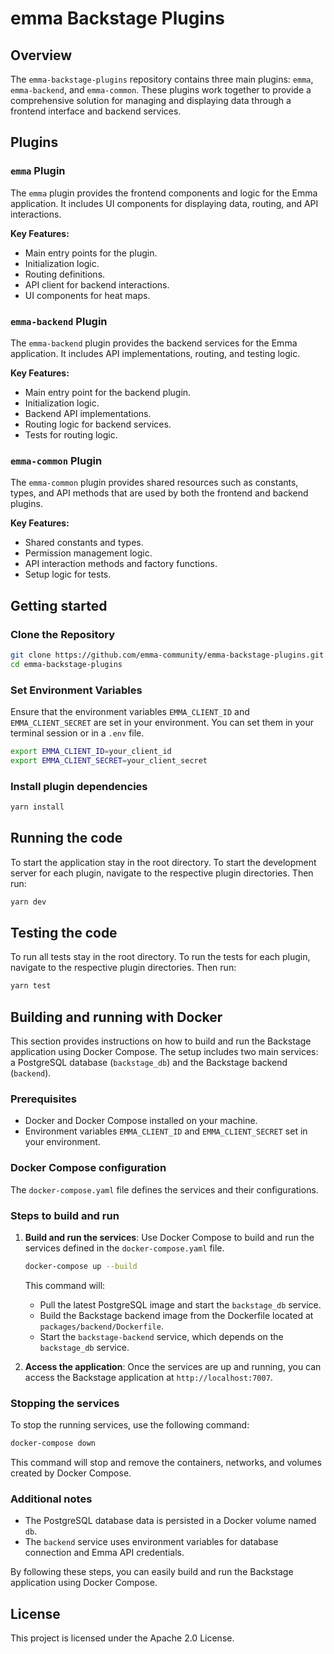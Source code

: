 # emma Backstage Plugins

## Overview

The `emma-backstage-plugins` repository contains three main plugins: `emma`, `emma-backend`, and `emma-common`. These plugins work together to provide a comprehensive solution for managing and displaying data through a frontend interface and backend services.

## Plugins

### `emma` Plugin

The `emma` plugin provides the frontend components and logic for the Emma application. It includes UI components for displaying data, routing, and API interactions.

**Key Features:**
- Main entry points for the plugin.
- Initialization logic.
- Routing definitions.
- API client for backend interactions.
- UI components for heat maps.

### `emma-backend` Plugin

The `emma-backend` plugin provides the backend services for the Emma application. It includes API implementations, routing, and testing logic.

**Key Features:**
- Main entry point for the backend plugin.
- Initialization logic.
- Backend API implementations.
- Routing logic for backend services.
- Tests for routing logic.

### `emma-common` Plugin

The `emma-common` plugin provides shared resources such as constants, types, and API methods that are used by both the frontend and backend plugins.

**Key Features:**
- Shared constants and types.
- Permission management logic.
- API interaction methods and factory functions.
- Setup logic for tests.

## Getting started

### Clone the Repository

```sh
git clone https://github.com/emma-community/emma-backstage-plugins.git
cd emma-backstage-plugins
```

### Set Environment Variables

Ensure that the environment variables `EMMA_CLIENT_ID` and `EMMA_CLIENT_SECRET` are set in your environment. You can set them in your terminal session or in a `.env` file.

```sh
export EMMA_CLIENT_ID=your_client_id
export EMMA_CLIENT_SECRET=your_client_secret
```

### Install plugin dependencies

```sh
yarn install
```

## Running the code
To start the application stay in the root directory. To start the development server for each plugin, navigate to the respective plugin directories. Then run:

```sh
yarn dev
```

## Testing the code
To run all tests stay in the root directory. To run the tests for each plugin, navigate to the respective plugin directories. Then run:

```sh
yarn test
```

## Building and running with Docker

This section provides instructions on how to build and run the Backstage application using Docker Compose. The setup includes two main services: a PostgreSQL database (`backstage_db`) and the Backstage backend (`backend`).

### Prerequisites

- Docker and Docker Compose installed on your machine.
- Environment variables `EMMA_CLIENT_ID` and `EMMA_CLIENT_SECRET` set in your environment.

### Docker Compose configuration

The `docker-compose.yaml` file defines the services and their configurations.

### Steps to build and run

1. **Build and run the services**:
   Use Docker Compose to build and run the services defined in the `docker-compose.yaml` file.

   ```sh
   docker-compose up --build
   ```

   This command will:
   - Pull the latest PostgreSQL image and start the `backstage_db` service.
   - Build the Backstage backend image from the Dockerfile located at `packages/backend/Dockerfile`.
   - Start the `backstage-backend` service, which depends on the `backstage_db` service.

2. **Access the application**:
   Once the services are up and running, you can access the Backstage application at `http://localhost:7007`.

### Stopping the services

To stop the running services, use the following command:

```sh
docker-compose down
```

This command will stop and remove the containers, networks, and volumes created by Docker Compose.

### Additional notes

- The PostgreSQL database data is persisted in a Docker volume named `db`.
- The `backend` service uses environment variables for database connection and Emma API credentials.

By following these steps, you can easily build and run the Backstage application using Docker Compose.

## License
This project is licensed under the Apache 2.0 License.